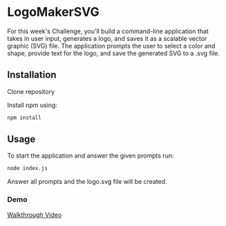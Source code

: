 # LogoMakerSVG
For this week's Challenge, you'll build a command-line application that takes in user input, generates a logo, and saves it as a scalable vector graphic (SVG) file. The application prompts the user to select a color and shape, provide text for the logo, and save the generated SVG to a .svg file.

## Installation

Clone repository

Install npm using:

```bash
npm install
```


## Usage

To start the application and answer the given prompts run:

```bash
node index.js
```

Answer all prompts and the logo.svg file will be created.

### Demo

[Walkthrough Video](https://drive.google.com/file/d/1HDy6EIgA1NFmN1Xv9zotuWtJUqUwx4Rh/view)


